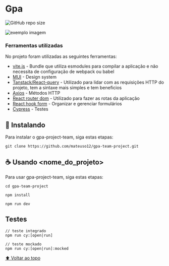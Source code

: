 # Gpa

![GitHub repo size](https://img.shields.io/github/repo-size/iuricode/README-template?style=for-the-badge)


<img src="logo.svg" alt="exemplo imagem">


### Ferramentas utilizadas

No projeto foram utilizadas as seguintes ferramentas:

- [vite.js](https://vitejs.dev/) - Bundle que utiliza esmodules para compilar a aplicação e não necessita de configuração de webpack ou babel
- [MUI](https://mui.com/pt/) - Design system
- [Tanstack/React-query](https://tanstack.com/query/v4/?from=reactQueryV3&original=https://react-query-v3.tanstack.com/) - Utilizado para lidar com as requisições HTTP do projeto, tem a sintaxe mais simples e tem beneficios
- [Axios](https://axios-http.com/ptbr/docs/intro) - Métodos HTTP 
- [React router dom](https://v5.reactrouter.com/web/guides/quick-start) - Utilizado para fazer as rotas da aplicação
- [React hook form](https://react-hook-form.com/) - Organizar e gerenciar formulários
- [Cypress](https://www.cypress.io/) - Testes


## 🚀 Instalando

Para instalar o gpa-project-team, siga estas etapas:

```
git clone https://github.com/mateuso12/gpa-team-project.git

```

## ☕ Usando <nome_do_projeto>

Para usar gpa-project-team, siga estas etapas:

```
cd gpa-team-project

npm install

npm run dev

```

## Testes
```
// teste integrado
npm run cy:[open|run]

// teste mockado
npm run cy:[open|run]:mocked
```

[⬆ Voltar ao topo](#gpa)
